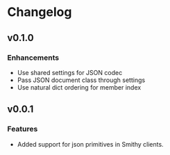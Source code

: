 # Changelog

## v0.1.0

### Enhancements
* Use shared settings for JSON codec
* Pass JSON document class through settings
* Use natural dict ordering for member index

## v0.0.1

### Features
* Added support for json primitives in Smithy clients.
